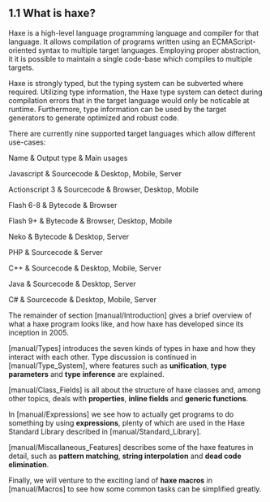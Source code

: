 ## 1.1 What is haxe?

Haxe is a high-level language programming language and compiler for that language. It allows compilation of programs written using an ECMAScript-oriented syntax to multiple target languages. Employing proper abstraction, it it is possible to maintain a single code-base which compiles to multiple targets.

Haxe is strongly typed, but the typing system can be subverted where required. Utilizing type information, the Haxe type system can detect during compilation errors that in the target language would only be noticable at runtime. Furthermore, type information can be used by the target generators to generate optimized and robust code.

There are currently nine supported target languages which allow different use-cases:




Name & Output type & Main usages 
 
Javascript & Sourcecode & Desktop, Mobile, Server 

Actionscript 3 & Sourcecode & Browser, Desktop, Mobile 

Flash 6-8 & Bytecode & Browser 

Flash 9+ & Bytecode & Browser, Desktop, Mobile 
 
Neko & Bytecode & Desktop, Server 

PHP & Sourcecode & Server 

C++ & Sourcecode & Desktop, Mobile, Server 

Java & Sourcecode & Desktop, Server 

C# & Sourcecode & Desktop, Mobile, Server 
 


The remainder of section [manual/Introduction] gives a brief overview of what a haxe program looks like, and how haxe has developed since its inception in 2005.

[manual/Types] introduces the seven kinds of types in haxe and how they interact with each other. Type discussion is continued in [manual/Type_System], where features such as **unification**, **type parameters** and **type inference** are explained.

[manual/Class_Fields] is all about the structure of haxe classes and, among other topics, deals with **properties**, **inline fields** and **generic functions**.

In [manual/Expressions] we see how to actually get programs to do something by using **expressions**, plenty of which are used in the Haxe Standard Library described in [manual/Standard_Library].

[manual/Miscallaneous_Features] describes some of the haxe features in detail, such as **pattern matching**, **string interpolation** and **dead code elimination**.

Finally, we will venture to the exciting land of **haxe macros** in [manual/Macros] to see how some common tasks can be simplified greatly.